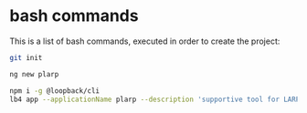 # bash commands

This is a list of bash commands, executed in order to create the project:

```bash
git init
```

```bash
ng new plarp
```

```bash
npm i -g @loopback/cli
lb4 app --applicationName plarp --description 'supportive tool for LARP organisers' --outdir api3 --yes plarp
```
